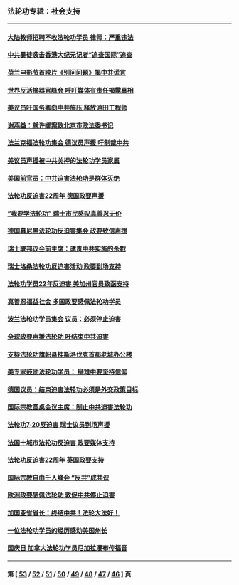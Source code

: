 ### 法轮功专辑：社会支持
---
#### [大陆教师招聘不收法轮功学员 律师：严重违法](../../pages/nf4386/n13365839.md?11220430) 
#### [中共暴徒袭击香港大纪元记者“追查国际”追查](../../pages/nf4386/n13343404.md?11220430) 
#### [荷兰电影节首映片《别问问题》揭中共谎言](../../pages/nf4386/n13321179.md?11220430) 
#### [世界反活摘器官峰会 呼吁媒体有责任揭露真相](../../pages/nf4386/n13264475.md?11220430) 
#### [美议员吁国务卿向中共施压 释放油田工程师](../../pages/nf4386/n13233845.md?11220430) 
#### [谢燕益：就许娜案致北京市政法委书记](../../pages/nf4386/n13182701.md?11220430) 
#### [法兰克福法轮功集会 德议员声援 吁制裁中共](../../pages/nf4386/n13175975.md?11220430) 
#### [美议员声援被中共关押的法轮功学员家属](../../pages/nf4386/n13158310.md?11220430) 
#### [美国前官员：中共迫害法轮功是群体灭绝](../../pages/nf4386/n13157750.md?11220430) 
#### [法轮功反迫害22周年 德国政要声援](../../pages/nf4386/n13143632.md?11220430) 
#### [“我要学法轮功” 瑞士市民感叹真善忍无价](../../pages/nf4386/n13129633.md?11220430) 
#### [德国慕尼黑法轮功反迫害集会 政要致信声援](../../pages/nf4386/n13129148.md?11220430) 
#### [瑞士联邦议会前主席：谴责中共实施的杀戮](../../pages/nf4386/n13127336.md?11220430) 
#### [瑞士洛桑法轮功反迫害活动 政要到场支持](../../pages/nf4386/n13119398.md?11220430) 
#### [法轮功学员22年反迫害 美加州官员致函支持](../../pages/nf4386/n13118879.md?11220430) 
#### [真善忍福益社会 多国政要感佩法轮功学员](../../pages/nf4386/n13116951.md?11220430) 
#### [波兰法轮功学员集会 议员：必须停止迫害](../../pages/nf4386/n13116685.md?11220430) 
#### [全球政要声援法轮功 吁结束中共迫害](../../pages/nf4386/n13114441.md?11220430) 
#### [支持法轮功旗帜悬挂斯洛伐克首都老城办公楼](../../pages/nf4386/n13112261.md?11220430) 
#### [美专家鼓励法轮功学员： 磨难中要坚持信仰](../../pages/nf4386/n13108359.md?11220430) 
#### [德国议员：结束迫害法轮功必须是外交政策目标](../../pages/nf4386/n13109600.md?11220430) 
#### [国际宗教圆桌会议主席：制止中共迫害法轮功](../../pages/nf4386/n13108177.md?11220430) 
#### [法轮功7·20反迫害 瑞士议员到场声援](../../pages/nf4386/n13107072.md?11220430) 
#### [法国十城市法轮功反迫害 政要媒体支持](../../pages/nf4386/n13104833.md?11220430) 
#### [法轮功反迫害22周年 英国政要支持](../../pages/nf4386/n13091349.md?11220430) 
#### [国际宗教自由千人峰会 “反共”成共识](../../pages/nf4386/n13091403.md?11220430) 
#### [欧洲政要感佩法轮功 敦促中共停止迫害](../../pages/nf4386/n13090743.md?11220430) 
#### [加国亚省省长：终结中共！法轮大法好！](../../pages/nf4386/n13084394.md?11220430) 
#### [一位法轮功学员的经历感动美国州长](../../pages/nf4386/n13078953.md?11220430) 
#### [国庆日 加拿大法轮功学员尼加拉瀑布传福音](../../pages/nf4386/n13064493.md?11220430) 

---
#### 第 [ [53](./53.md?11220430) / [52](./52.md?11220430) / [51](./51.md?11220430) / [50](./50.md?11220430) / [49](./49.md?11220430) / [48](./48.md?11220430) / [47](./47.md?11220430) / [46](./46.md?11220430) ] 页
